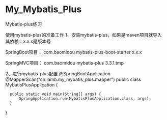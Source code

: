 # My_Mybatis_Plus
Mybatis-plus练习

使用mybatis-plus的准备工作
1、安装mybatis-plus，如果是maven项目就导入其依赖：x.x.x是版本号

  SpringBoot项目：
  <dependency>
    <groupId>com.baomidou</groupId>
    <artifactId>mybatis-plus-boot-starter</artifactId>
    <version>x.x.x</version>
  </dependency>
  
  SpringMVC项目：
  <dependency>
    <groupId>com.baomidou</groupId>
    <artifactId>mybatis-plus</artifactId>
    <version>3.3.1.tmp</version>
  </dependency>
  
2、进行mybatis-plus配置
  @SpringBootApplication
  @MapperScan("cn.lamb.my_mybatis_plus.mapper")
  public class MybatisPlusApplication {

      public static void main(String[] args) {
          SpringApplication.run(MybatisPlusApplication.class, args);
      }

  }
